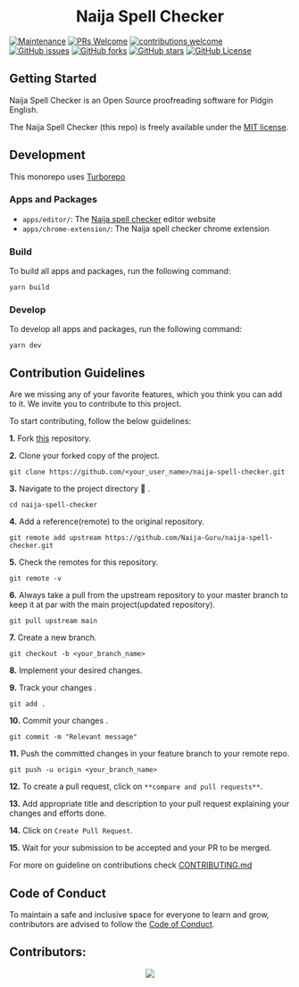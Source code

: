 <div align="center">
  <h1>Naija Spell Checker</h1>
</div>

[![Maintenance](https://img.shields.io/badge/Maintained%3F-yes-green.svg)](https://github.com/Naija-Guru/naija-spell-checker/graphs/commit-activity)
[![PRs Welcome](https://img.shields.io/badge/PRs-welcome-brightgreen.svg?style=flat-square)](http://makeapullrequest.com)
[![contributions welcome](https://img.shields.io/badge/contributions-welcome-brightgreen.svg?style=flat)](https://github.com/ridsuteri/Awesome-Chrome-Extensions/issues)
<br>
[![GitHub issues](https://img.shields.io/github/issues/Naija-Guru/naija-spell-checker)](https://github.com/Naija-Guru/naija-spell-checker/issues)
[![GitHub forks](https://img.shields.io/github/forks/Naija-Guru/naija-spell-checker)](https://github.com/Naija-Guru/naija-spell-checker/network)
[![GitHub stars](https://img.shields.io/github/stars/Naija-Guru/naija-spell-checker)](https://github.com/Naija-Guru/naija-spell-checker/stargazers)
[![GitHub License](https://img.shields.io/github/license/Naija-Guru/naija-spell-checker)](https://github.com/Naija-Guru/naija-spell-checker/blob/main/LICENSE)

## Getting Started

Naija Spell Checker is an Open Source proofreading software for Pidgin English.

The Naija Spell Checker (this repo) is freely available under the [MIT license](https://github.com/Naija-Guru/naija-spell-checker/blob/main/LICENSE).

## Development

This monorepo uses [Turborepo](https://turbo.build/)

### Apps and Packages

- `apps/editor/`: The [Naija spell checker](https://spellchecker.naija.guru/) editor website
- `apps/chrome-extension/`: The Naija spell checker chrome extension

### Build

To build all apps and packages, run the following command:

```
yarn build
```

### Develop

To develop all apps and packages, run the following command:

```
yarn dev
```

## Contribution Guidelines

Are we missing any of your favorite features, which you think you can add to it. We invite you to contribute to this project.

To start contributing, follow the below guidelines:

**1.**  Fork [this](https://github.com/Naija-Guru/naija-spell-checker) repository.

**2.**  Clone your forked copy of the project.

```
git clone https://github.com/<your_user_name>/naija-spell-checker.git
```

**3.** Navigate to the project directory :file_folder: .

```
cd naija-spell-checker
```

**4.** Add a reference(remote) to the original repository.

```
git remote add upstream https://github.com/Naija-Guru/naija-spell-checker.git
```

**5.** Check the remotes for this repository.

```
git remote -v
```

**6.** Always take a pull from the upstream repository to your master branch to keep it at par with the main project(updated repository).

```
git pull upstream main
```

**7.** Create a new branch.

```
git checkout -b <your_branch_name>
```

**8.** Implement your desired changes.

**9.** Track your changes .

```
git add .
```

**10.** Commit your changes .

```
git commit -m "Relevant message"
```

**11.** Push the committed changes in your feature branch to your remote repo.

```
git push -u origin <your_branch_name>
```

**12.** To create a pull request, click on `**compare and pull requests**`.

**13.** Add appropriate title and description to your pull request explaining your changes and efforts done.

**14.** Click on `Create Pull Request`.


**15.** Wait for your submission to be accepted and your PR to be merged.

For more on guideline on contributions check [CONTRIBUTING.md](https://github.com/ridsuteri/Awesome-Chrome-Extensions/blob/main/CONTRIBUTING.md)


## Code of Conduct

To maintain a safe and inclusive space for everyone to learn and grow, contributors are advised to follow the [Code of Conduct](https://github.com/Naija-Guru/naija-spell-checker/blob/main/CODE_OF_CONDUCT.md).

## Contributors:
<div align="center">
<a href="https://github.com/ridsuteri/Awesome-Chrome-Extensions/graphs/contributors">
  <img src="https://contributors-img.web.app/image?repo=Naija-Guru/naija-spell-checker" />
</a>
</div>
